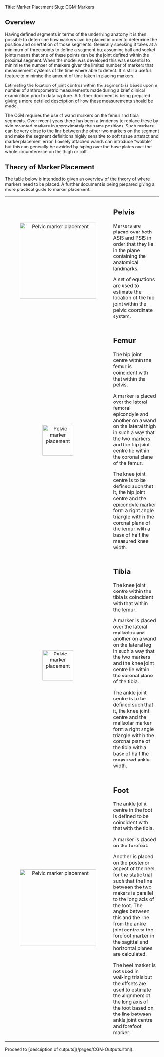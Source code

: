Title: Marker Placement
Slug: CGM-Markers

## Overview
Having defined segments in terms of the underlying anatomy it is then possible to determine how markers can be placed in order to determine the position and orientation of those segments. Generally speaking it takes at a minimum of three points to define a segment but assuming ball and socket joints means that one of these points can be the joint defined within the proximal segment. When the model was developed this was essential to minimise the number of markers given the limited number of markers that measurement systems of the time where able to detect. It is still a useful feature to minimise the amount of time taken in placing markers.

Estimating the location of joint centres within the segments is based upon a number of anthropometric measurements made during a brief clinical examination prior to data capture. A further document is being prepared giving a more detailed description of how these measurements should be made.

The CGM requires the use of wand markers on the femur and tibia segments. Over recent years there has been a tendency to replace these by skin mounted markers in approximately the same positions. Such markers can be very close to the line between the other two markers on the segment and make the segment definitions highly sensitive to soft tissue artefact and marker placement error. Loosely attached wands can introduce “wobble” but this can generally be avoided by taping over the base plates over the whole circumference on the thigh or calf.

## Theory of Marker Placement
The table below is intended to given an overview of the theory of where markers need to be placed. A further document is being prepared giving a more practical guide to marker placement.

<table>
  <tr><td width="260">
  <figure align="middle">
    <img src="..\images\CGM1\PelvisMarkers.png" alt="Pelvic marker placement" width="250">
  </td><td>
    <h2> Pelvis</h2>
    <p> Markers are placed over both ASIS and PSIS in order that they lie in the plane containing the anatomical landmarks.</p>
    <p> A set of equations are used to estimate the location of the hip joint within the pelvic coordinate system.</p>
  </td></tr>
  <tr><td width="260">
  <figure align="middle">
    <img src="..\images\CGM1\FemurMarkers.png" alt="Pelvic marker placement" width="100">
  </td><td>
    <h2> Femur</h2>
    <p> The hip joint centre within the femur is coincident with that within the pelvis.
    <p> A marker is placed over the lateral femoral epicondyle and another on a wand on the lateral thigh in such a way that the two markers and the hip joint centre lie within the coronal plane of the femur. </p>
    <p>The knee joint centre is to be defined such that it, the hip joint centre and the epicondyle marker form a right angle triangle within the coronal plane of the femur with a base of half the measured knee width.</p>
  </td></tr>
  <tr><td width="260">
  <figure align="middle">
    <img src="..\images\CGM1\TibiaMarkers.png" alt="Pelvic marker placement" width="100">
  </td><td>
    <h2> Tibia</h2>
    <p> The knee joint centre within the tibia is coincident with that within the femur.</p>
    <p>A marker is placed over the lateral malleolus and another on a wand on the lateral leg in such a way that the two markers and the knee joint centre lie within the coronal plane of the tibia.</p>
    <p>The ankle joint centre is to be defined such that it, the knee joint centre and the malleolar marker form a right angle triangle within the coronal plane of the tibia with a base of half the measured ankle width.</p>
  </td></tr>
  </td></tr>
  <tr><td width="260">
  <figure align="middle">
    <img src="..\images\CGM1\FootMarkers.png" alt="Pelvic marker placement" width="250">
  </td><td>
    <h2> Foot</h2>
    <p> The ankle joint centre in the foot is defined to be coincident with that with the tibia.</p>
    <p> A marker is placed on the forefoot. </p>
    <p> Another is placed on the posterior aspect of the heel for the static trial such that the line between the two makers is parallel to the long axis of the foot. The angles between this and the line from the ankle joint centre to the forefoot marker in the sagittal and horizontal planes are calculated.</p>
    <p>The heel marker is not used in walking trials but the offsets are used to estimate the alignment of the long axis of the foot based on the line between ankle joint centre and forefoot marker.</p>
  </td></tr>
</table>

<p></p>
Proceed to  [description of outputs](/pages/CGM-Outputs.html).

